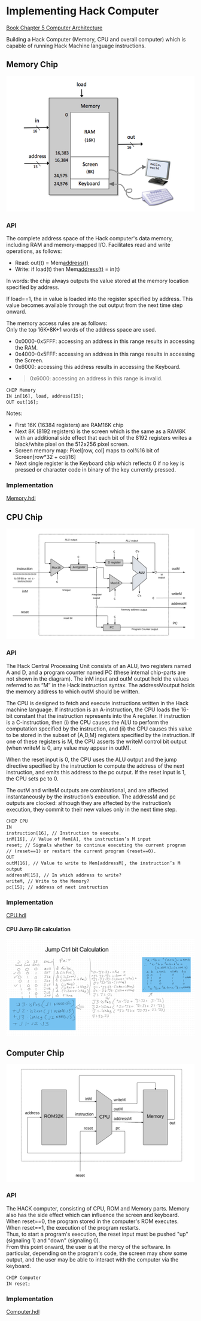 # Implementing Hack Computer
[Book Chapter 5 Computer Architecture](https://www.nand2tetris.org/_files/ugd/44046b_552ed0898d5d491aabafd8a768a87c6f.pdf)  

Building a Hack Computer (Memory, CPU and overall computer) which is capable of running Hack Machine language instructions.

## Memory Chip
![Memory Chip](./notes/HackMemory.png)

### API
The complete address space of the Hack computer's data memory, including RAM and memory-mapped I/O. Facilitates read and write operations, as follows:  
- Read: out(t) = Mem[address(t)](t)  
- Write: if load(t) then Mem[address(t)](t+1) = in(t)  

In words: the chip always outputs the value stored at the memory location specified by address.  

If load==1, the in value is loaded into the register specified by address. This value becomes available through the out output from the next time step onward.  

The memory access rules are as follows:  
Only the top 16K+8K+1 words of the address space are used.  
- 0x0000-0x5FFF: accessing an address in this range results in accessing the RAM.
- 0x4000-0x5FFF: accessing an address in this range results in accessing the Screen.
- 0x6000: accessing this address results in accessing the Keyboard.
- > 0x6000: accessing an address in this range is invalid.  

```
CHIP Memory
IN in[16], load, address[15];
OUT out[16];
```

Notes:  
- First 16K (16384 registers) are RAM16K chip
- Next 8K (8192 registers) is the screen which is the same as a RAM8K with an additional side effect that each bit of the 8192 registers writes a black/white pixel on the 512x256 pixel screen.  
- Screen memory map: Pixel[row, col] maps to col%16 bit of Screen[row*32 + col/16]
- Next single register is the Keyboard chip which reflects 0 if no key is pressed or character code in binary of the key currently pressed.  

### Implementation
[Memory.hdl](./Memory.hdl)  

## CPU Chip
![CPU Chip](./notes/HackCPU.png)  

### API
The Hack Central Processing Unit consists of an ALU, two registers named A and D, and a program counter named PC (these internal chip-parts are not shown in the diagram). The inM input and outM output hold the values referred to as “M” in the Hack instruction syntax. The addressMoutput holds the memory address to which outM should be written.  

The CPU is designed to fetch and execute instructions written in the Hack machine language. If instruction is an A-instruction, the CPU loads the 16-bit constant that the instruction represents into the A register. If instruction is a C-instruction, then (i) the CPU causes the ALU to perform the computation specified by the instruction, and (ii) the CPU causes this value to be stored in the subset of {A,D,M} registers specified by the instruction. If one of these registers is M, the CPU asserts the writeM control bit output (when writeM is 0, any value may appear in outM).  

When the reset input is 0, the CPU uses the ALU output and the jump directive specified by the instruction to compute the address of the next instruction, and emits this address to the pc output. If the reset input is 1, the CPU sets pc to 0.  

The outM and writeM outputs are combinational, and are affected instantaneously by the instruction’s execution. The addressM and pc outputs are clocked: although they are affected by the instruction’s execution, they commit to their new values only in the next time step.  

```
CHIP CPU  
IN  
instruction[16], // Instruction to execute.  
inM[16], // Value of Mem[A], the instruction’s M input  
reset; // Signals whether to continue executing the current program  
// (reset==1) or restart the current program (reset==0).  
OUT  
outM[16], // Value to write to Mem[addressM], the instruction’s M output  
addressM[15], // In which address to write?  
writeM, // Write to the Memory?  
pc[15]; // address of next instruction  
```

### Implementation
[CPU.hdl](./CPU.hdl)

#### CPU Jump Bit calculation
![Calc](./notes/JumpBitCalculation.png)

## Computer Chip
![Computer Chip](./notes/HackComputer.png)  

### API
The HACK computer, consisting of CPU, ROM and Memory parts.
Memory also has the side effect which can influence the screen and keyboard.   
When reset==0, the program stored in the computer's ROM executes.  
When reset==1, the execution of the program restarts.  
Thus, to start a program's execution, the reset input must be pushed "up" (signaling 1) and "down" (signaling 0).  
From this point onward, the user is at the mercy of the software. In
particular, depending on the program's code, the screen may show some
output, and the user may be able to interact with the computer via the
keyboard.  
```
CHIP Computer  
IN reset;  
```

### Implementation
[Computer.hdl](./Computer.hdl)